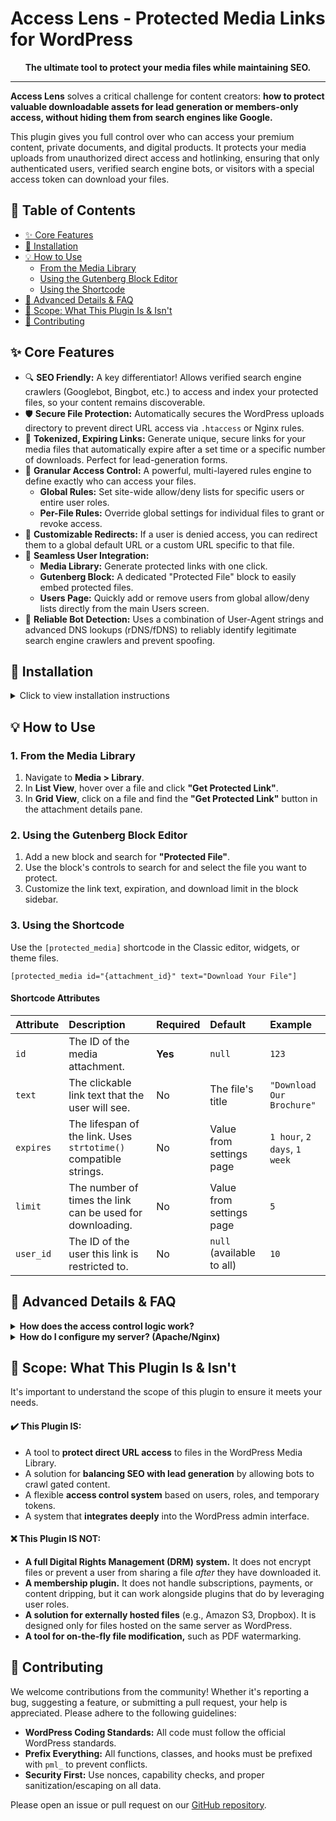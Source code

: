 # Access Lens - Protected Media Links for WordPress
<div align="center">

**The ultimate tool to protect your media files while maintaining SEO.**

</div>

---

**Access Lens** solves a critical challenge for content creators: **how to protect valuable downloadable assets for lead generation or members-only access, without hiding them from search engines like Google.**

This plugin gives you full control over who can access your premium content, private documents, and digital products. It protects your media uploads from unauthorized direct access and hotlinking, ensuring that only authenticated users, verified search engine bots, or visitors with a special access token can download your files.

## 📖 Table of Contents

- [✨ Core Features](#-core-features)
- [🚀 Installation](#-installation)
- [💡 How to Use](#-how-to-use)
  - [From the Media Library](#1-from-the-media-library)
  - [Using the Gutenberg Block Editor](#2-using-the-gutenberg-block-editor)
  - [Using the Shortcode](#3-using-the-shortcode)
- [🧠 Advanced Details & FAQ](#-advanced-details--faq)
- [🔭 Scope: What This Plugin Is & Isn't](#-scope-what-this-plugin-is--isnt)
- [🤝 Contributing](#-contributing)


## ✨ Core Features

-   🔍 **SEO Friendly:** A key differentiator! Allows verified search engine crawlers (Googlebot, Bingbot, etc.) to access and index your protected files, so your content remains discoverable.
-   🛡️ **Secure File Protection:** Automatically secures the WordPress uploads directory to prevent direct URL access via `.htaccess` or Nginx rules.
-   🔗 **Tokenized, Expiring Links:** Generate unique, secure links for your media files that automatically expire after a set time or a specific number of downloads. Perfect for lead-generation forms.
-   👑 **Granular Access Control:** A powerful, multi-layered rules engine to define exactly who can access your files.
    -   **Global Rules:** Set site-wide allow/deny lists for specific users or entire user roles.
    -   **Per-File Rules:** Override global settings for individual files to grant or revoke access.
-   🔄 **Customizable Redirects:** If a user is denied access, you can redirect them to a global default URL or a custom URL specific to that file.
-   👤 **Seamless User Integration:**
    -   **Media Library:** Generate protected links with one click.
    -   **Gutenberg Block:** A dedicated "Protected File" block to easily embed protected files.
    -   **Users Page:** Quickly add or remove users from global allow/deny lists directly from the main Users screen.
-   🤖 **Reliable Bot Detection:** Uses a combination of User-Agent strings and advanced DNS lookups (rDNS/fDNS) to reliably identify legitimate search engine crawlers and prevent spoofing.

## 🚀 Installation

<details>
<summary>Click to view installation instructions</summary>

1.  Download the plugin `.zip` file and upload it through the **Plugins > Add New** menu in WordPress.
2.  Alternatively, upload the `protected-media-links` folder to the `/wp-content/plugins/` directory.
3.  Activate the plugin through the 'Plugins' menu in your WordPress dashboard.
4.  Navigate to **Settings > Access Lens** to configure the default settings.
5.  The plugin will attempt to automatically update your server configuration. If it cannot, it will provide you with the necessary code to add manually. See the FAQ for server-specific instructions.

</details>

## 💡 How to Use

### 1. From the Media Library
1.  Navigate to **Media > Library**.
2.  In **List View**, hover over a file and click **"Get Protected Link"**.
3.  In **Grid View**, click on a file and find the **"Get Protected Link"** button in the attachment details pane.

### 2. Using the Gutenberg Block Editor
1.  Add a new block and search for **"Protected File"**.
2.  Use the block's controls to search for and select the file you want to protect.
3.  Customize the link text, expiration, and download limit in the block sidebar.

### 3. Using the Shortcode
Use the `[protected_media]` shortcode in the Classic editor, widgets, or theme files.

```shortcode
[protected_media id="{attachment_id}" text="Download Your File"]
```

#### Shortcode Attributes
| Attribute | Description                                                                    | Required | Default                    | Example                    |
| :-------- | :----------------------------------------------------------------------------- | :------- | :------------------------- | :------------------------- |
| `id`      | The ID of the media attachment.                                                | **Yes** | `null`                     | `123`                      |
| `text`    | The clickable link text that the user will see.                                | No       | The file's title           | `"Download Our Brochure"`  |
| `expires` | The lifespan of the link. Uses `strtotime()` compatible strings.               | No       | Value from settings page   | `1 hour`, `2 days`, `1 week` |
| `limit`   | The number of times the link can be used for downloading.                      | No       | Value from settings page   | `5`                        |
| `user_id` | The ID of the user this link is restricted to.                                 | No       | `null` (available to all)  | `10`                       |


## 🧠 Advanced Details & FAQ

<details>
<summary><strong>How does the access control logic work?</strong></summary>

The plugin checks for access permissions in a strict, prioritized order. The first rule that matches a user grants or denies access, and processing stops. This ensures predictable behavior. The priority is:

1.  **User-Specific Rules:** Is the user on a global or per-file `Allow` or `Deny` list? User-specific rules are checked first.
2.  **Role-Based Rules:** Does the user's role appear on a global or per-file `Allow` or `Deny` list?
3.  **Bot Check:** Is the visitor a verified search engine bot?
4.  **Token Check:** Does the visitor have a valid, unexpired access token?
5.  **Default:** If none of the above grant access, the request is denied and the user is redirected.

</details>

<details>
<summary><strong>How do I configure my server? (Apache/Nginx)</strong></summary>

For file protection, requests to `/wp-content/uploads/` must reach WordPress. Access Lens now writes these rewrite rules automatically and regenerates them for each directory that contains protected files. You can view the current snippets on the **Settings > Access Lens** page. If you need to add them manually, use the following examples.

**Apache (`.htaccess` file in your WordPress root)**

Place these rules *before* the main WordPress block:
```htaccess
# BEGIN Access Lens
<IfModule mod_rewrite.c>
    RewriteEngine On
    RewriteCond %{REQUEST_FILENAME} -f
    # Rule generated for each protected directory
    RewriteCond %{REQUEST_URI} ^/wp-content/uploads/<directory>/.+\.(<exts>)$ [NC]
    RewriteRule ^wp-content/uploads/<directory>/(.*)$ wp-content/plugins/protected-media-links/pml-handler.php?pml_media_request=$1 [QSA,L]
    # Additional directories have similar rules
</IfModule>
# END Access Lens
```

**Nginx (`nginx.conf` file)**

Add this `location` block inside your `server` block. It should come before the general `location /` block.
```nginx
location ~ ^/wp-content/uploads/<directory>/.+\.(<exts>)$ {
    if (!-f $request_filename) {
        return 404;
    }
    rewrite ^/wp-content/uploads/<directory>/(.*)$ /wp-content/plugins/protected-media-links/pml-handler.php?pml_media_request=$1 last;
    # Additional location blocks are generated automatically
}
```

If you have an Nginx `internal` location or a LiteSpeed equivalent, define a constant in `wp-config.php` so the handler can offload file delivery:

```php
define( 'PML_INTERNAL_REDIRECT_PREFIX', '/pml-secure-files/' );
```

Set the value to your internal location path. The handler will then emit `X-Accel-Redirect` or `X-LiteSpeed-Location` headers.
</details>

## 🔭 Scope: What This Plugin Is & Isn't

It's important to understand the scope of this plugin to ensure it meets your needs.

#### ✔️ This Plugin IS:
- A tool to **protect direct URL access** to files in the WordPress Media Library.
- A solution for **balancing SEO with lead generation** by allowing bots to crawl gated content.
- A flexible **access control system** based on users, roles, and temporary tokens.
- A system that **integrates deeply** into the WordPress admin interface.

#### ❌ This Plugin IS NOT:
- **A full Digital Rights Management (DRM) system.** It does not encrypt files or prevent a user from sharing a file *after* they have downloaded it.
- **A membership plugin.** It does not handle subscriptions, payments, or content dripping, but it can work alongside plugins that do by leveraging user roles.
- **A solution for externally hosted files** (e.g., Amazon S3, Dropbox). It is designed only for files hosted on the same server as WordPress.
- **A tool for on-the-fly file modification,** such as PDF watermarking.

## 🤝 Contributing

We welcome contributions from the community! Whether it's reporting a bug, suggesting a feature, or submitting a pull request, your help is appreciated. Please adhere to the following guidelines:

-   **WordPress Coding Standards:** All code must follow the official WordPress standards.
-   **Prefix Everything:** All functions, classes, and hooks must be prefixed with `pml_` to prevent conflicts.
-   **Security First:** Use nonces, capability checks, and proper sanitization/escaping on all data.

Please open an issue or pull request on our [GitHub repository](https://github.com/TWP-Technologies/Access-Lens).
